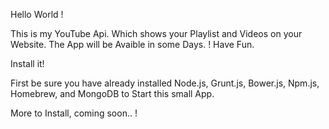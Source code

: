Hello World !

This is my YouTube Api. Which shows your Playlist and Videos on your Website. 
The App will be Avaible in some Days. !
Have Fun.

Install it!

First be sure you have already installed Node.js, Grunt.js, Bower.js, Npm.js, Homebrew, and MongoDB to Start this small App.

More to Install, coming soon.. ! 



